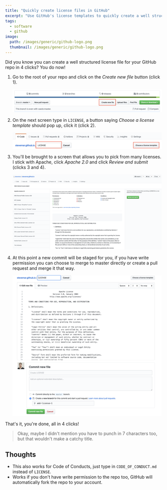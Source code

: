 ```yaml
---
title: "Quickly create license files in GitHub"
excerpt: "Use GitHub's license templates to quickly create a well structured license file in your repo."
tags:
  - software
  - github
image:
  path: /images/generic/github-logo.png
  thumbnail: /images/generic/github-logo.png
---
```


Did you know you can create a well structured license file for your GitHub repo in 4 clicks? You do now!

1. Go to the root of your repo and click on the _Create new file_ button (click 1).

   ![Create a new file](/images/create-github-license/create-new-file.png)

1. On the next screen type in `LICENSE`, a button saying _Choose a license template_ should pop up, click it (click 2).

   ![Write in "LICENSE"](/images/create-github-license/file-name-template.png)

1. You'll be brought to a screen that allows you to pick from many licenses. I stick with Apache, click _Apache 2.0_ and click _Review and submit_ (clicks 3 and 4).

   ![Choose your template](/images/create-github-license/choose-template.png)

1. At this point a new commit will be staged for you, if you have write permission you can choose to merge to master directly or create a pull request and merge it that way.

   ![Merge it](/images/create-github-license/new-pr.png)

That's it, you're done, all in 4 clicks!

> Okay, maybe I didn't mention you have to punch in 7 characters too, but that wouldn't make a catchy title.

## Thoughts

* This also works for Code of Conducts, just type in `CODE_OF_CONDUCT.md` instead of `LICENSE`.
* Works if you don't have write permission to the repo too, GitHub will automatically fork the repo to your account.
